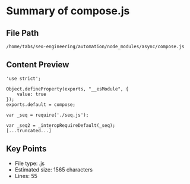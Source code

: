 # Summary of compose.js
  
## File Path
`/home/tabs/seo-engineering/automation/node_modules/async/compose.js`

## Content Preview
```
'use strict';

Object.defineProperty(exports, "__esModule", {
    value: true
});
exports.default = compose;

var _seq = require('./seq.js');

var _seq2 = _interopRequireDefault(_seq);
[...truncated...]
```

## Key Points
- File type: .js
- Estimated size: 1565 characters
- Lines: 55
